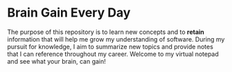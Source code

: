 # Brain Gain Every Day

The purpose of this repository is to learn new concepts and to **retain** information that will help me grow my understanding of software. During my pursuit for knowledge, I aim to summarize new topics and provide notes that I can reference throughout my career. Welcome to my virtual notepad and see what your brain, can gain!
